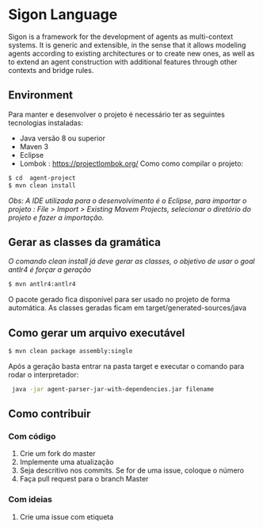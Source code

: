 # Sigon Language

Sigon is a framework for the development of agents as multi-context systems. It is generic and extensible, in the sense that it allows modeling agents according to existing architectures or to create new ones, as well as to extend an agent construction with additional features through other contexts and bridge rules.

## Environment


Para manter e desenvolver o projeto é necessário ter as seguintes tecnologias instaladas:

  - Java versão 8 ou superior 
  - Maven 3
  - Eclipse
  - Lombok : https://projectlombok.org/
Como como compilar o projeto:

```sh
$ cd  agent-project 
$ mvn clean install
```
_Obs: A IDE utilizada para o desenvolvimento é o Eclipse, para importar o projeto : File > Import > Existing Mavem Projects, selecionar o diretório do projeto e fazer a importação._

## Gerar as classes da gramática

_O comando clean install já deve gerar as classes, o objetivo de usar o goal antlr4 é forçar a geração_


```sh
$ mvn antlr4:antlr4 
```
O pacote gerado fica disponível para ser usado no projeto de forma automática. As classes geradas ficam em target/generated-sources/java 


## Como gerar um arquivo executável

```sh
$ mvn clean package assembly:single
```
Após a geração basta entrar na pasta target e executar o comando para rodar o interpretador:

```sh
 java -jar agent-parser-jar-with-dependencies.jar filename 
```

## Como contribuir 


### Com código

1. Crie um fork do master
2. Implemente uma atualização
3. Seja descritivo nos commits. Se for de uma issue, coloque o número
4. Faça pull request para o branch Master

### Com ideias

1. Crie uma issue com etiqueta





